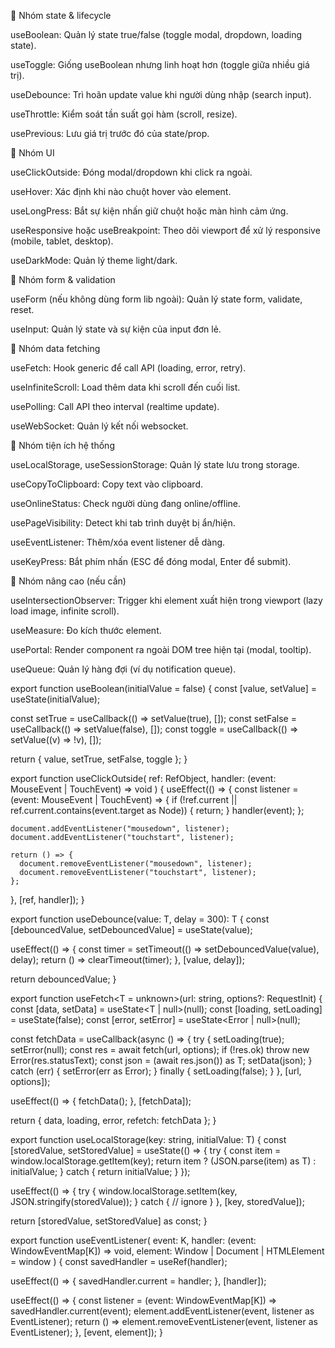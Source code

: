 🔹 Nhóm state & lifecycle

useBoolean: Quản lý state true/false (toggle modal, dropdown, loading state).

useToggle: Giống useBoolean nhưng linh hoạt hơn (toggle giữa nhiều giá trị).

useDebounce: Trì hoãn update value khi người dùng nhập (search input).

useThrottle: Kiểm soát tần suất gọi hàm (scroll, resize).

usePrevious: Lưu giá trị trước đó của state/prop.

🔹 Nhóm UI

useClickOutside: Đóng modal/dropdown khi click ra ngoài.

useHover: Xác định khi nào chuột hover vào element.

useLongPress: Bắt sự kiện nhấn giữ chuột hoặc màn hình cảm ứng.

useResponsive hoặc useBreakpoint: Theo dõi viewport để xử lý responsive (mobile, tablet, desktop).

useDarkMode: Quản lý theme light/dark.

🔹 Nhóm form & validation

useForm (nếu không dùng form lib ngoài): Quản lý state form, validate, reset.

useInput: Quản lý state và sự kiện của input đơn lẻ.

🔹 Nhóm data fetching

useFetch: Hook generic để call API (loading, error, retry).

useInfiniteScroll: Load thêm data khi scroll đến cuối list.

usePolling: Call API theo interval (realtime update).

useWebSocket: Quản lý kết nối websocket.

🔹 Nhóm tiện ích hệ thống

useLocalStorage, useSessionStorage: Quản lý state lưu trong storage.

useCopyToClipboard: Copy text vào clipboard.

useOnlineStatus: Check người dùng đang online/offline.

usePageVisibility: Detect khi tab trình duyệt bị ẩn/hiện.

useEventListener: Thêm/xóa event listener dễ dàng.

useKeyPress: Bắt phím nhấn (ESC để đóng modal, Enter để submit).

🔹 Nhóm nâng cao (nếu cần)

useIntersectionObserver: Trigger khi element xuất hiện trong viewport (lazy load image, infinite scroll).

useMeasure: Đo kích thước element.

usePortal: Render component ra ngoài DOM tree hiện tại (modal, tooltip).

useQueue: Quản lý hàng đợi (ví dụ notification queue).





export function useBoolean(initialValue = false) {
const [value, setValue] = useState(initialValue);

const setTrue = useCallback(() => setValue(true), []);
const setFalse = useCallback(() => setValue(false), []);
const toggle = useCallback(() => setValue((v) => !v), []);

return { value, setTrue, setFalse, toggle };
}


export function useClickOutside(
ref: RefObject<HTMLElement>,
handler: (event: MouseEvent | TouchEvent) => void
) {
useEffect(() => {
const listener = (event: MouseEvent | TouchEvent) => {
if (!ref.current || ref.current.contains(event.target as Node)) {
return;
}
handler(event);
};

    document.addEventListener("mousedown", listener);
    document.addEventListener("touchstart", listener);

    return () => {
      document.removeEventListener("mousedown", listener);
      document.removeEventListener("touchstart", listener);
    };
}, [ref, handler]);
}


export function useDebounce<T>(value: T, delay = 300): T {
const [debouncedValue, setDebouncedValue] = useState(value);

useEffect(() => {
const timer = setTimeout(() => setDebouncedValue(value), delay);
return () => clearTimeout(timer);
}, [value, delay]);

return debouncedValue;
}

export function useFetch<T = unknown>(url: string, options?: RequestInit) {
const [data, setData] = useState<T | null>(null);
const [loading, setLoading] = useState(false);
const [error, setError] = useState<Error | null>(null);

const fetchData = useCallback(async () => {
try {
setLoading(true);
setError(null);
const res = await fetch(url, options);
if (!res.ok) throw new Error(res.statusText);
const json = (await res.json()) as T;
setData(json);
} catch (err) {
setError(err as Error);
} finally {
setLoading(false);
}
}, [url, options]);

useEffect(() => {
fetchData();
}, [fetchData]);

return { data, loading, error, refetch: fetchData };
}

export function useLocalStorage<T>(key: string, initialValue: T) {
const [storedValue, setStoredValue] = useState<T>(() => {
try {
const item = window.localStorage.getItem(key);
return item ? (JSON.parse(item) as T) : initialValue;
} catch {
return initialValue;
}
});

useEffect(() => {
try {
window.localStorage.setItem(key, JSON.stringify(storedValue));
} catch {
// ignore
}
}, [key, storedValue]);

return [storedValue, setStoredValue] as const;
}


export function useEventListener<K extends keyof WindowEventMap>(
event: K,
handler: (event: WindowEventMap[K]) => void,
element: Window | Document | HTMLElement = window
) {
const savedHandler = useRef(handler);

useEffect(() => {
savedHandler.current = handler;
}, [handler]);

useEffect(() => {
const listener = (event: WindowEventMap[K]) => savedHandler.current(event);
element.addEventListener(event, listener as EventListener);
return () => element.removeEventListener(event, listener as EventListener);
}, [event, element]);
}
